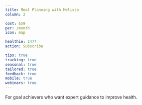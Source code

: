 ```yaml
---
title: Meal Planning with Melissa
column: 2

cost: $59
per: /month
icon: map

healthie: 1477
action: Subscribe

tips: true
tracking: true
seasonal: true
tailored: true
feedback: true
mobile: true
webinars: true
---
```


For goal achievers who want expert guidance to improve health.
